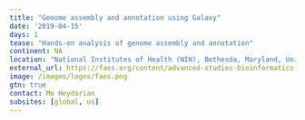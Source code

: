 ```yaml
---
title: "Genome assembly and annotation using Galaxy"
date: '2019-04-15'
days: 1
tease: "Hands-on analysis of genome assembly and annotation"
continent: NA
location: "National Institutes of Health (NIH), Bethesda, Maryland, United States"
external_url: https://faes.org/content/advanced-studies-bioinformatics-and-data-science
image: /images/logos/faes.png
gtn: true
contact: Mo Heydarian
subsites: [global, us]
---
```

